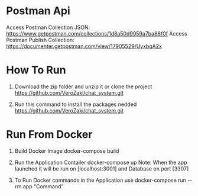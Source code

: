 # Postman Api
Access Postman Collection JSON: https://www.getpostman.com/collections/1d8a50d9959a7ba88f0f
Access Postman Publish Collection: https://documenter.getpostman.com/view/17905529/UyxbqA2x

# How To Run 

1. Download the zip folder and unzip it or clone the project
<copy-button>https://github.com/VeroZaki/chat_system.git</copy-button>

2. Run this command to install the packages nedded
<copy-button>https://github.com/VeroZaki/chat_system.git</copy-button>

# Run From Docker
1. Build Docker Image
<copy-button>docker-compose build</copy-button>

2. Run the Application Contailer
<copy-button>docker-compose up</copy-button>
Note: When the app launched it will be run on [localhost:3001] and Database on port [3307]

3. To Run Docker commands in the Application use
<copy-button>docker-compose run --rm app "Command"</copy-button>